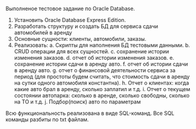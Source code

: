 Выполненое тестовое задание по Oracle Database.

1.	Установить Oracle Database Express Edition. 
2.	Разработать структуру и создать БД для сервиса сдачи автомобилей в аренду
3.	Основные сущности: клиенты, автомобили, заказы.
4.	Реализовать:
  a.	Скрипты для наполнения БД тестовыми данными.
  b.	CRUD операции для всех сущностей.
  c.	сохранение истории изменения заказов.
  d.	отчет об истории изменения заказов.
  e.	сохранение истории сдачи в аренду авто.
  f.	отчет об истории сдачи в аренду авто.
  g.	отчет о финансовой деятельности сервиса за период (для простоты будем считать, что стоимость сдачи в аренду на сутки одного автомобиля константна).
  h.	Отчет о клиентах: когда какие авто брал в аренду, сколько заплатил и т.д.
  i.	Отчет о текущем состоянии автопарка: сколько в аренде, сколько свободны, сколько на ТО и т.д.
  j.	Подбор(поиск) авто по параметрам

Всю функциональность реализована в виде SQL-команд. Все SQL команды разбиты по txt файлам.
